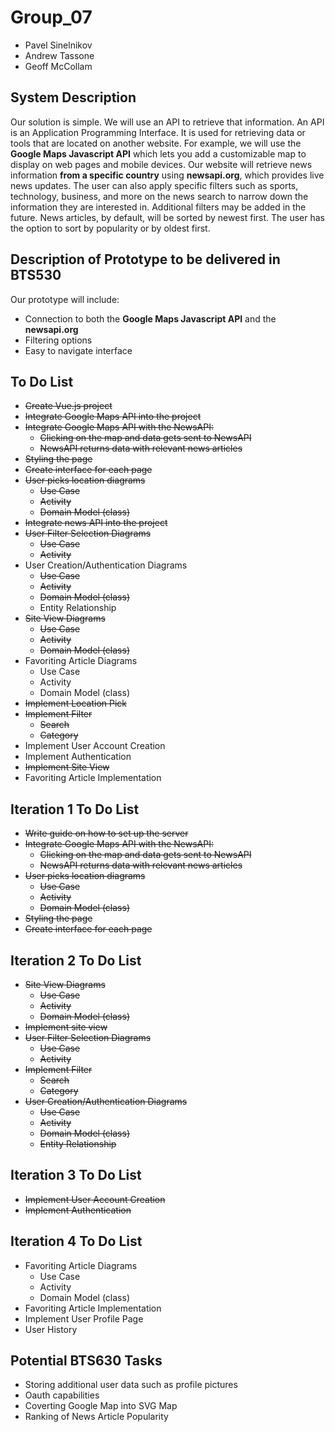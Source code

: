 # Group_07

- Pavel Sinelnikov
- Andrew Tassone
- Geoff McCollam

## System Description

Our solution is simple. We will use an API to retrieve that information. An API is an Application Programming Interface. It is used for retrieving data or tools that are located on another website. For example, we will use the **Google Maps Javascript API** which lets you add a customizable map to display on web pages and mobile devices. Our website will retrieve news information **from a specific country** using **newsapi.org**, which provides live news updates. The user can also apply specific filters such as sports, technology, business, and more on the news search to narrow down the information they are interested in. Additional filters may be added in the future. News articles, by default, will be sorted by newest first. The user has the option to sort by popularity or by oldest first.

## Description of Prototype to be delivered in BTS530

Our prototype will include:

- Connection to both the **Google Maps Javascript API** and the **newsapi.org**
- Filtering options
- Easy to navigate interface

## To Do List

- ~~Create Vue.js project~~
- ~~Integrate Google Maps API into the project~~
- ~~Integrate Google Maps API with the NewsAPI:~~
  - ~~Clicking on the map and data gets sent to NewsAPI~~
  - ~~NewsAPI returns data with relevant news articles~~
- ~~Styling the page~~
- ~~Create interface for each page~~
- ~~User picks location diagrams~~
  - ~~Use Case~~
  - ~~Activity~~
  - ~~Domain Model (class)~~
- ~~Integrate news API into the project~~
- ~~User Filter Selection Diagrams~~
  - ~~Use Case~~
  - ~~Activity~~
- User Creation/Authentication Diagrams
  - ~~Use Case~~
  - ~~Activity~~
  - ~~Domain Model (class)~~
  - Entity Relationship
- ~~Site View Diagrams~~
  - ~~Use Case~~
  - ~~Activity~~
  - ~~Domain Model (class)~~
- Favoriting Article Diagrams
  - Use Case
  - Activity
  - Domain Model (class)
- ~~Implement Location Pick~~
- ~~Implement Filter~~
  - ~~Search~~
  - ~~Category~~
- Implement User Account Creation
- Implement Authentication
- ~~Implement Site View~~
- Favoriting Article Implementation

## Iteration 1 To Do List

- ~~Write guide on how to set up the server~~
- ~~Integrate Google Maps API with the NewsAPI:~~
  - ~~Clicking on the map and data gets sent to NewsAPI~~
  - ~~NewsAPI returns data with relevant news articles~~
- ~~User picks location diagrams~~
  - ~~Use Case~~
  - ~~Activity~~
  - ~~Domain Model (class)~~
- ~~Styling the page~~
- ~~Create interface for each page~~

## Iteration 2 To Do List

- ~~Site View Diagrams~~
  - ~~Use Case~~
  - ~~Activity~~
  - ~~Domain Model (class)~~
- ~~Implement site view~~
- ~~User Filter Selection Diagrams~~
  - ~~Use Case~~
  - ~~Activity~~
- ~~Implement Filter~~
  - ~~Search~~
  - ~~Category~~
- ~~User Creation/Authentication Diagrams~~
  - ~~Use Case~~
  - ~~Activity~~
  - ~~Domain Model (class)~~
  - ~~Entity Relationship~~

## Iteration 3 To Do List

- ~~Implement User Account Creation~~
- ~~Implement Authentication~~

## Iteration 4 To Do List

- Favoriting Article Diagrams
  - Use Case
  - Activity
  - Domain Model (class)
- Favoriting Article Implementation
- Implement User Profile Page
- User History

## Potential BTS630 Tasks

- Storing additional user data such as profile pictures
- Oauth capabilities
- Coverting Google Map into SVG Map
- Ranking of News Article Popularity
